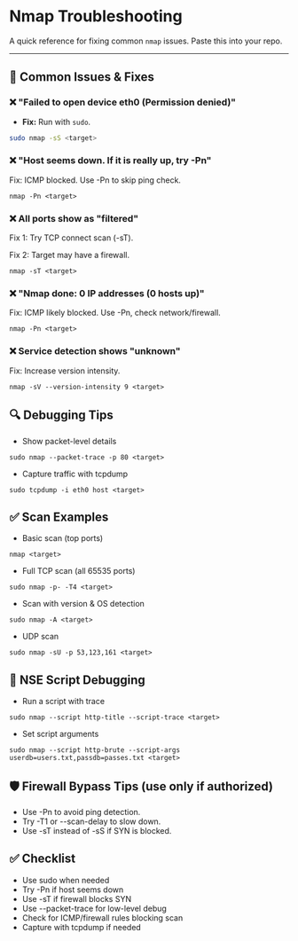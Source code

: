 # Nmap Troubleshooting

A quick reference for fixing common `nmap` issues. Paste this into your repo.

---

## 🔧 Common Issues & Fixes

### ❌ "Failed to open device eth0 (Permission denied)"
- **Fix:** Run with `sudo`.

```bash
sudo nmap -sS <target>
```
### ❌ "Host seems down. If it is really up, try -Pn"

Fix: ICMP blocked. Use -Pn to skip ping check.
```
nmap -Pn <target>
```
### ❌ All ports show as "filtered"

Fix 1: Try TCP connect scan (-sT).

Fix 2: Target may have a firewall.
```
nmap -sT <target>
```
### ❌ "Nmap done: 0 IP addresses (0 hosts up)"

Fix: ICMP likely blocked. Use -Pn, check network/firewall.
```
nmap -Pn <target>
```
 ### ❌ Service detection shows "unknown"

Fix: Increase version intensity.
```
nmap -sV --version-intensity 9 <target>
````
 ## 🔍 Debugging Tips
 
- Show packet-level details
 ```
sudo nmap --packet-trace -p 80 <target>
```
- Capture traffic with tcpdump
```
sudo tcpdump -i eth0 host <target>
```

## ✅ Scan Examples

- Basic scan (top ports)
```
nmap <target>
```
- Full TCP scan (all 65535 ports)
```
sudo nmap -p- -T4 <target>
```
- Scan with version & OS detection
```
sudo nmap -A <target>
```
- UDP scan
 ```
sudo nmap -sU -p 53,123,161 <target>
```
## 🧪 NSE Script Debugging

- Run a script with trace
```
sudo nmap --script http-title --script-trace <target>
```

- Set script arguments
```
sudo nmap --script http-brute --script-args userdb=users.txt,passdb=passes.txt <target>
```
## 🛡 Firewall Bypass Tips (use only if authorized)

- Use -Pn to avoid ping detection.
- Try -T1 or --scan-delay to slow down.
- Use -sT instead of -sS if SYN is blocked.

## ✅ Checklist

- Use sudo when needed
- Try -Pn if host seems down
- Use -sT if firewall blocks SYN
- Use --packet-trace for low-level debug
- Check for ICMP/firewall rules blocking scan
- Capture with tcpdump if needed
